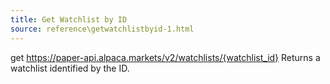 ```yaml
---
title: Get Watchlist by ID
source: reference\getwatchlistbyid-1.html
---
```


get https://paper-api.alpaca.markets/v2/watchlists/{watchlist_id}
Returns a watchlist identified by the ID.
